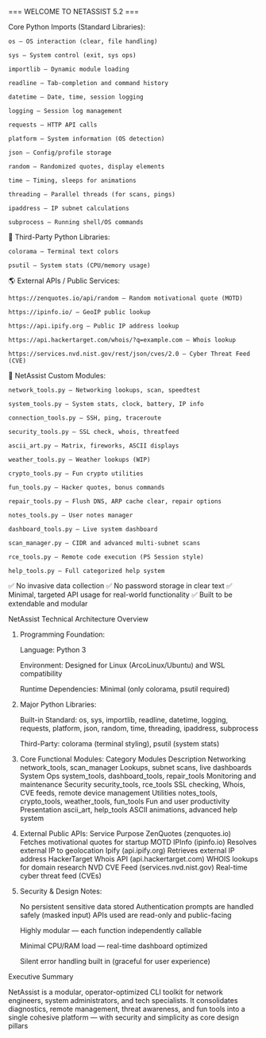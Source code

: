    === WELCOME TO NETASSIST 5.2 ===

   

 Core Python Imports (Standard Libraries):

    os — OS interaction (clear, file handling)

    sys — System control (exit, sys ops)

    importlib — Dynamic module loading

    readline — Tab-completion and command history

    datetime — Date, time, session logging

    logging — Session log management

    requests — HTTP API calls

    platform — System information (OS detection)

    json — Config/profile storage

    random — Randomized quotes, display elements

    time — Timing, sleeps for animations

    threading — Parallel threads (for scans, pings)

    ipaddress — IP subnet calculations

    subprocess — Running shell/OS commands

🎨 Third-Party Python Libraries:

    colorama — Terminal text colors

    psutil — System stats (CPU/memory usage)

🌎 External APIs / Public Services:

    https://zenquotes.io/api/random — Random motivational quote (MOTD)

    https://ipinfo.io/ — GeoIP public lookup

    https://api.ipify.org — Public IP address lookup

    https://api.hackertarget.com/whois/?q=example.com — Whois lookup

    https://services.nvd.nist.gov/rest/json/cves/2.0 — Cyber Threat Feed (CVE)

🧩 NetAssist Custom Modules:

    network_tools.py — Networking lookups, scan, speedtest

    system_tools.py — System stats, clock, battery, IP info

    connection_tools.py — SSH, ping, traceroute

    security_tools.py — SSL check, whois, threatfeed

    ascii_art.py — Matrix, fireworks, ASCII displays

    weather_tools.py — Weather lookups (WIP)

    crypto_tools.py — Fun crypto utilities

    fun_tools.py — Hacker quotes, bonus commands

    repair_tools.py — Flush DNS, ARP cache clear, repair options

    notes_tools.py — User notes manager

    dashboard_tools.py — Live system dashboard

    scan_manager.py — CIDR and advanced multi-subnet scans

    rce_tools.py — Remote code execution (PS Session style)

    help_tools.py — Full categorized help system

✅ No invasive data collection
✅ No password storage in clear text
✅ Minimal, targeted API usage for real-world functionality
✅ Built to be extendable and modular

NetAssist Technical Architecture Overview
1. Programming Foundation:

    Language: Python 3

    Environment: Designed for Linux (ArcoLinux/Ubuntu) and WSL compatibility

    Runtime Dependencies: Minimal (only colorama, psutil required)

2. Major Python Libraries:

    Built-in Standard: os, sys, importlib, readline, datetime, logging, requests, platform, json, random, time, threading, ipaddress, subprocess

    Third-Party: colorama (terminal styling), psutil (system stats)

3. Core Functional Modules:
Category	Modules	Description
Networking	network_tools, scan_manager	Lookups, subnet scans, live dashboards
System Ops	system_tools, dashboard_tools, repair_tools	Monitoring and maintenance
Security	security_tools, rce_tools	SSL checking, Whois, CVE feeds, remote device management
Utilities	notes_tools, crypto_tools, weather_tools, fun_tools	Fun and user productivity
Presentation	ascii_art, help_tools	ASCII animations, advanced help system

4. External Public APIs:  Service	Purpose
ZenQuotes (zenquotes.io)	Fetches motivational quotes for startup MOTD
IPInfo (ipinfo.io)	Resolves external IP to geolocation
Ipify (api.ipify.org)	Retrieves external IP address
HackerTarget Whois API (api.hackertarget.com)	WHOIS lookups for domain research
NVD CVE Feed (services.nvd.nist.gov)	Real-time cyber threat feed (CVEs)

5. Security & Design Notes:

    No persistent sensitive data stored
    Authentication prompts are handled safely (masked input)
    APIs used are read-only and public-facing

    Highly modular — each function independently callable

    Minimal CPU/RAM load — real-time dashboard optimized

    Silent error handling built in (graceful for user experience)

 Executive Summary

NetAssist is a modular, operator-optimized CLI toolkit for network engineers, system administrators, and tech specialists.
It consolidates diagnostics, remote management, threat awareness, and fun tools into a single cohesive platform — with security and simplicity as core design pillars
